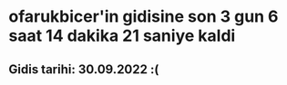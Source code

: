 # ofarukbicer'in gidisine son 3 gun 6 saat 14 dakika 21 saniye kaldi

## Gidis tarihi: 30.09.2022 :(